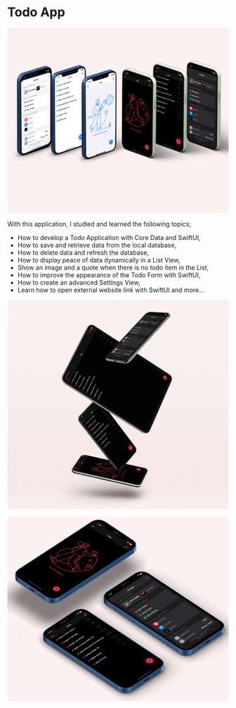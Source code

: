 # Todo App

![TodoApp](https://github.com/mehmetalickr/todo-app/blob/master/App%20Images/todo-app.jpg)

With this application, I studied and learned the following topics;

- How to develop a Todo Application with Core Data and SwiftUI,
- How to save and retrieve data from the local database,
- How to delete data and refresh the database,
- How to display peace of data dynamically in a List View,
- Show an image and a quote when there is no todo item in the List,
- How to improve the appearance of the Todo Form with SwiftUI,
- How to create an advanced Settings View,
- Learn how to open external website link with SwiftUI and more...

![Todo](https://github.com/mehmetalickr/todo-app/blob/master/App%20Images/todo.png)

![TodoAppPromo](https://github.com/mehmetalickr/todo-app/blob/master/App%20Images/todo-app-promo.jpg)


